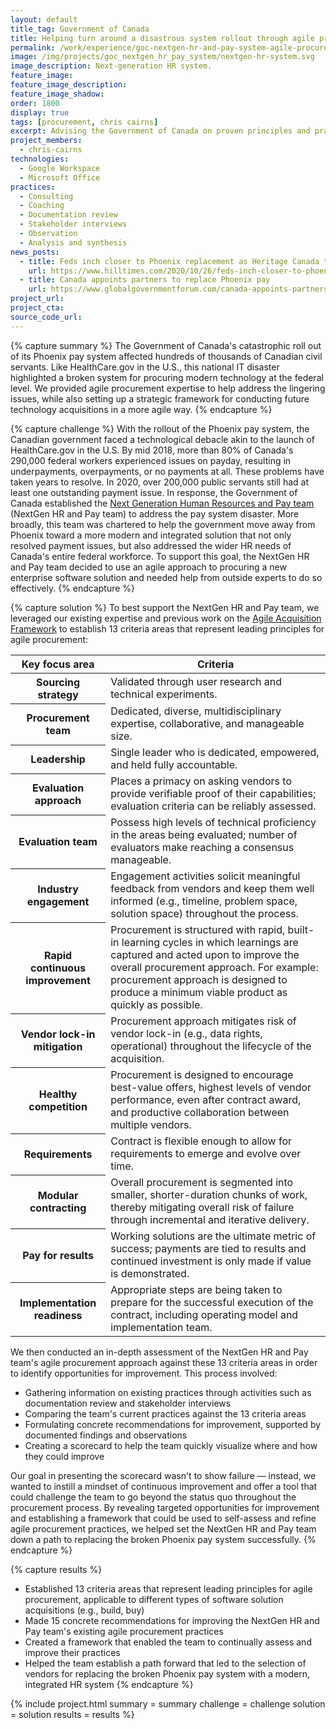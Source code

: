```yaml
---
layout: default
title_tag: Government of Canada
title: Helping turn around a disastrous system rollout through agile procurement
permalink: /work/experience/goc-nextgen-hr-and-pay-system-agile-procurement/
image: /img/projects/goc_nextgen_hr_pay_system/nextgen-hr-system.svg
image_description: Next-generation HR system.
feature_image:
feature_image_description:
feature_image_shadow:
order: 1800
display: true
tags: [procurement, chris cairns]
excerpt: Advising the Government of Canada on proven principles and practices for using agile procurement to recover from a botched HR pay system rollout and to make more reliable technology acquisitions going forward.
project_members:
  - chris-cairns
technologies:
  - Google Workspace
  - Microsoft Office
practices:
  - Consulting
  - Coaching
  - Documentation review
  - Stakeholder interviews
  - Observation
  - Analysis and synthesis
news_posts:
  - title: Feds inch closer to Phoenix replacement as Heritage Canada tapped for exploratory phase of Next Generation HR and pay system
    url: https://www.hilltimes.com/2020/10/26/feds-inch-closer-to-phoenix-replacement-as-heritage-canada-tapped-for-exploratory-phase-of-next-generation-hr-and-pay-system/269095
  - title: Canada appoints partners to replace Phoenix pay
    url: https://www.globalgovernmentforum.com/canada-appoints-partners-to-replace-phoenix-pay-system/
project_url:
project_cta:
source_code_url:
---
```


{% capture summary %}
The Government of Canada's catastrophic roll out of its Phoenix pay system affected hundreds of thousands of Canadian civil servants. Like HealthCare.gov in the U.S., this national IT disaster highlighted a broken system for procuring modern technology at the federal level. We provided agile procurement expertise to help address the lingering issues, while also setting up a strategic framework for conducting future technology acquisitions in a more agile way.
{% endcapture %}

{% capture challenge %}
With the rollout of the Phoenix pay system, the Canadian government faced a technological debacle akin to the launch of HealthCare.gov in the U.S. By mid 2018, more than 80% of Canada's 290,000 federal workers experienced issues on payday, resulting in underpayments, overpayments, or no payments at all. These problems have taken years to resolve. In 2020, over 200,000 public servants still had at least one outstanding payment issue. In response, the Government of Canada established the [Next Generation Human Resources and Pay team](https://www.canada.ca/en/shared-services/corporate/next-generation-human-resources-pay-system.html) (NextGen HR and Pay team) to address the pay system disaster. More broadly, this team was chartered to help the government move away from Phoenix toward a more modern and integrated solution that not only resolved payment issues, but also addressed the wider HR needs of Canada's entire federal workforce. To support this goal, the NextGen HR and Pay team decided to use an agile approach to procuring a new enterprise software solution and needed help from outside experts to do so effectively.
{% endcapture %}

{% capture solution %}
To best support the NextGen HR and Pay team, we leveraged our existing expertise and previous work on the [Agile Acquisition Framework]({{site.baseurl}}/work/experience/agile-acquisition-framework) to establish 13 criteria areas that represent leading principles for agile procurement:

<table class="post-table">
  <thead>
    <tr>
      <th scope="col">Key focus area</th>
      <th scope="col">Criteria</th>
    </tr>
  </thead>
  <tbody>
    <tr>
      <th scope="row">Sourcing strategy</th>
      <td>
        Validated through user research and technical experiments.
      </td>
    </tr>
    <tr>
      <th scope="row">Procurement team</th>
      <td>
        Dedicated, diverse, multidisciplinary expertise, collaborative, and manageable size.
      </td>
    </tr>
    <tr>
      <th scope="row">Leadership</th>
      <td>
        Single leader who is dedicated, empowered, and held fully accountable.
      </td>
    </tr>
    <tr>
      <th scope="row">Evaluation approach</th>
      <td>
        Places a primacy on asking vendors to provide verifiable proof of their capabilities; evaluation criteria can be reliably assessed.
      </td>
    </tr>
    <tr>
      <th scope="row">Evaluation team</th>
      <td>
        Possess high levels of technical proficiency in the areas being evaluated; number of evaluators make reaching a consensus manageable.
      </td>
    </tr>
    <tr>
      <th scope="row">Industry engagement</th>
      <td>
        Engagement activities solicit meaningful feedback from vendors and keep them well informed (e.g., timeline, problem space, solution space) throughout the process.
      </td>
    </tr>
    <tr>
      <th scope="row">Rapid continuous improvement</th>
      <td>
        Procurement is structured with rapid, built-in learning cycles in which learnings are captured and acted upon to improve the overall procurement approach. For example: procurement approach is designed to produce a minimum viable product as quickly as possible.
      </td>
    </tr>
    <tr>
      <th scope="row">Vendor lock-in mitigation</th>
      <td>
        Procurement approach mitigates risk of vendor lock-in (e.g., data rights, operational) throughout the lifecycle of the acquisition.
      </td>
    </tr>
    <tr>
      <th scope="row">Healthy competition</th>
      <td>
        Procurement is designed to encourage best-value offers, highest levels of vendor performance, even after contract award, and productive collaboration between multiple vendors.
      </td>
    </tr>
    <tr>
      <th scope="row">Requirements</th>
      <td>
        Contract is flexible enough to allow for requirements to emerge and evolve over time.
      </td>
    </tr>
    <tr>
      <th scope="row">Modular contracting</th>
      <td>
        Overall procurement is segmented into smaller, shorter-duration chunks of work, thereby mitigating overall risk of failure through incremental and iterative delivery.
      </td>
    </tr>
    <tr>
      <th scope="row">Pay for results</th>
      <td>
        Working solutions are the ultimate metric of success; payments are tied to results and continued investment is only made if value is demonstrated.
      </td>
    </tr>
    <tr>
      <th scope="row">Implementation readiness</th>
      <td>
        Appropriate steps are being taken to prepare for the successful execution of the contract, including operating model and implementation team.
      </td>
    </tr>
  </tbody>
</table>

We then conducted an in-depth assessment of the NextGen HR and Pay team's agile procurement approach against these 13 criteria areas in order to identify opportunities for improvement. This process involved:

- Gathering information on existing practices through activities such as documentation review and stakeholder interviews
- Comparing the team's current practices against the 13 criteria areas
- Formulating concrete recommendations for improvement, supported by documented findings and observations
- Creating a scorecard to help the team quickly visualize where and how they could improve

Our goal in presenting the scorecard wasn't to show failure — instead, we wanted to instill a mindset of continuous improvement and offer a tool that could challenge the team to go beyond the status quo throughout the procurement process. By revealing targeted opportunities for improvement and establishing a framework that could be used to self-assess and refine agile procurement practices, we helped set the NextGen HR and Pay team down a path to replacing the broken Phoenix pay system successfully.
{% endcapture %}

{% capture results %}
- Established 13 criteria areas that represent leading principles for agile procurement, applicable to different types of software solution acquisitions (e.g., build, buy)
- Made 15 concrete recommendations for improving the NextGen HR and Pay team's existing agile procurement practices
- Created a framework that enabled the team to continually assess and improve their practices
- Helped the team establish a path forward that led to the selection of vendors for replacing the broken Phoenix pay system with a modern, integrated HR system
{% endcapture %}

{% include project.html
  summary = summary
  challenge = challenge
  solution = solution
  results = results
%}
